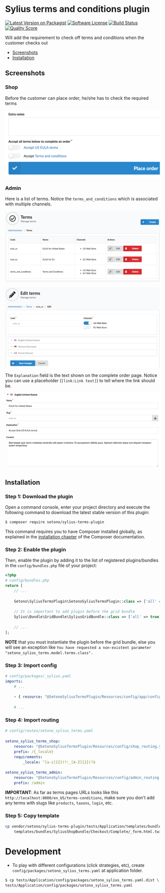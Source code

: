 # Sylius terms and conditions plugin

[![Latest Version on Packagist][ico-version]][link-packagist]
[![Software License][ico-license]](LICENSE)
[![Build Status][ico-travis]][link-travis]
[![Quality Score][ico-code-quality]][link-code-quality]

Will add the requirement to check off terms and conditions when the customer checks out

* [Screenshots](#screenshots)
* [Installation](#installation)

## Screenshots

### Shop

Before the customer can place order, he/she has to check the required terms

![Screenshot showing shop checkout complete page](docs/images/shop-checkout-complete.png)

### Admin

Here is a list of terms. Notice the `terms_and_conditions` which is associated with multiple channels.

![Screenshot showing admin terms index page](docs/images/admin-terms-index.png)

![Screenshot showing admin terms update page](docs/images/admin-terms-update.png)

The `Explanation` field is the text shown on the complete order page. Notice you can use a placeholder (`[link:Link text]`) to tell where the link should be.

![Screenshot showing admin terms translation update page](docs/images/admin-terms-update-translation.png)

## Installation

### Step 1: Download the plugin

Open a command console, enter your project directory and execute the following command to download the latest stable version of this plugin:

```bash
$ composer require setono/sylius-terms-plugin
```

This command requires you to have Composer installed globally, as explained in the [installation chapter](https://getcomposer.org/doc/00-intro.md) of the Composer documentation.


### Step 2: Enable the plugin

Then, enable the plugin by adding it to the list of registered plugins/bundles
in the `config/bundles.php` file of your project:

```php
<?php
# config/bundles.php
return [
    // ...
    
    Setono\SyliusTermsPlugin\SetonoSyliusTermsPlugin::class => ['all' => true],
    
    // It is important to add plugin before the grid bundle
    Sylius\Bundle\GridBundle\SyliusGridBundle::class => ['all' => true],
    
    // ...
];
```

**NOTE** that you must instantiate the plugin before the grid bundle, else you will see an exception like `You have requested a non-existent parameter "setono_sylius_terms.model.terms.class".`

### Step 3: Import config
```yaml
# config/packages/_sylius.yaml
imports:
    # ...
    
    - { resource: "@SetonoSyliusTermsPlugin/Resources/config/app/config.yaml" }
    
    # ...
```

### Step 4: Import routing

```yaml
# config/routes/setono_sylius_terms.yaml

setono_sylius_terms_shop:
    resource: "@SetonoSyliusTermsPlugin/Resources/config/shop_routing.yaml"
    prefix: /{_locale}
    requirements:
        _locale: ^[a-z]{2}(?:_[A-Z]{2})?$

setono_sylius_terms_admin:
    resource: "@SetonoSyliusTermsPlugin/Resources/config/admin_routing.yaml"
    prefix: /admin
```

**IMPORTANT**: As far as terms pages URLs looks like this
`http://localhost:8000/en_US/terms-conditions`, make sure you don't add
any terms with slugs like `products`, `taxons`, `login`, etc.

### Step 5: Copy template

```bash
cp vendor/setono/sylius-terms-plugin/tests/Application/templates/bundles/SyliusShopBundle/Checkout/Complete/_form.html.twig \
    templates/bundles/SyliusShopBundle/Checkout/Complete/_form.html.twig
```

# Development

* To play with different configurations (click strategies, etc),
  create `config/packages/setono_sylius_terms.yaml` at application folder.

```bash
$ cp tests/Application/config/packages/setono_sylius_terms.yaml.dist \
tests/Application/config/packages/setono_sylius_terms.yaml
  ```

[ico-version]: https://img.shields.io/packagist/v/setono/sylius-terms-plugin.svg?style=flat-square
[ico-license]: https://img.shields.io/badge/license-MIT-brightgreen.svg?style=flat-square
[ico-travis]: https://travis-ci.com/Setono/SyliusTermsPlugin.svg?branch=master
[ico-code-quality]: https://img.shields.io/scrutinizer/g/Setono/SyliusTermsPlugin.svg?style=flat-square

[link-packagist]: https://packagist.org/packages/setono/sylius-terms-plugin
[link-travis]: https://travis-ci.com/Setono/SyliusTermsPlugin
[link-code-quality]: https://scrutinizer-ci.com/g/Setono/SyliusTermsPlugin
